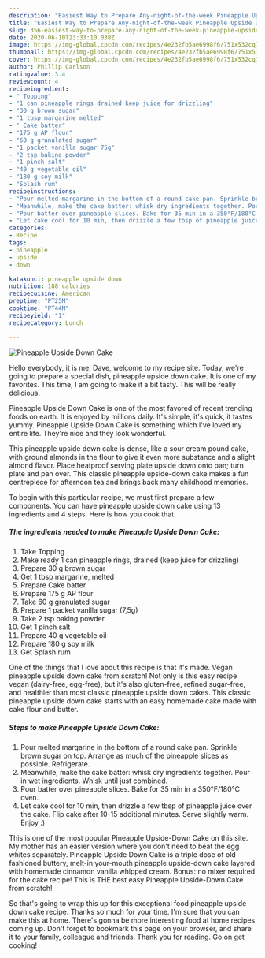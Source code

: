 ```yaml
---
description: "Easiest Way to Prepare Any-night-of-the-week Pineapple Upside Down Cake"
title: "Easiest Way to Prepare Any-night-of-the-week Pineapple Upside Down Cake"
slug: 356-easiest-way-to-prepare-any-night-of-the-week-pineapple-upside-down-cake
date: 2020-06-10T23:33:10.038Z
image: https://img-global.cpcdn.com/recipes/4e232fb5ae6998f6/751x532cq70/pineapple-upside-down-cake-recipe-main-photo.jpg
thumbnail: https://img-global.cpcdn.com/recipes/4e232fb5ae6998f6/751x532cq70/pineapple-upside-down-cake-recipe-main-photo.jpg
cover: https://img-global.cpcdn.com/recipes/4e232fb5ae6998f6/751x532cq70/pineapple-upside-down-cake-recipe-main-photo.jpg
author: Phillip Carlson
ratingvalue: 3.4
reviewcount: 4
recipeingredient:
- " Topping"
- "1 can pineapple rings drained keep juice for drizzling"
- "30 g brown sugar"
- "1 tbsp margarine melted"
- " Cake batter"
- "175 g AP flour"
- "60 g granulated sugar"
- "1 packet vanilla sugar 75g"
- "2 tsp baking powder"
- "1 pinch salt"
- "40 g vegetable oil"
- "180 g soy milk"
- "Splash rum"
recipeinstructions:
- "Pour melted margarine in the bottom of a round cake pan. Sprinkle brown sugar on top. Arrange as much of the pineapple slices as possible. Refrigerate."
- "Meanwhile, make the cake batter: whisk dry ingredients together. Pour in wet ingredients. Whisk until just combined."
- "Pour batter over pineapple slices. Bake for 35 min in a 350°F/180°C oven."
- "Let cake cool for 10 min, then drizzle a few tbsp of pineapple juice over the cake. Flip cake after 10-15 additional minutes. Serve slightly warm. Enjoy :)"
categories:
- Recipe
tags:
- pineapple
- upside
- down

katakunci: pineapple upside down 
nutrition: 188 calories
recipecuisine: American
preptime: "PT25M"
cooktime: "PT44M"
recipeyield: "1"
recipecategory: Lunch

---
```



![Pineapple Upside Down Cake](https://img-global.cpcdn.com/recipes/4e232fb5ae6998f6/751x532cq70/pineapple-upside-down-cake-recipe-main-photo.jpg)

Hello everybody, it is me, Dave, welcome to my recipe site. Today, we're going to prepare a special dish, pineapple upside down cake. It is one of my favorites. This time, I am going to make it a bit tasty. This will be really delicious.

Pineapple Upside Down Cake is one of the most favored of recent trending foods on earth. It is enjoyed by millions daily. It's simple, it's quick, it tastes yummy. Pineapple Upside Down Cake is something which I've loved my entire life. They're nice and they look wonderful.

This pineapple upside down cake is dense, like a sour cream pound cake, with ground almonds in the flour to give it even more substance and a slight almond flavor. Place heatproof serving plate upside down onto pan; turn plate and pan over. This classic pineapple upside-down cake makes a fun centrepiece for afternoon tea and brings back many childhood memories.


To begin with this particular recipe, we must first prepare a few components. You can have pineapple upside down cake using 13 ingredients and 4 steps. Here is how you cook that.

<!--inarticleads1-->

##### The ingredients needed to make Pineapple Upside Down Cake:

1. Take  Topping
1. Make ready 1 can pineapple rings, drained (keep juice for drizzling)
1. Prepare 30 g brown sugar
1. Get 1 tbsp margarine, melted
1. Prepare  Cake batter
1. Prepare 175 g AP flour
1. Take 60 g granulated sugar
1. Prepare 1 packet vanilla sugar (7,5g)
1. Take 2 tsp baking powder
1. Get 1 pinch salt
1. Prepare 40 g vegetable oil
1. Prepare 180 g soy milk
1. Get Splash rum


One of the things that I love about this recipe is that it&#39;s made. Vegan pineapple upside down cake from scratch! Not only is this easy recipe vegan (dairy-free, egg-free), but it&#39;s also gluten-free, refined sugar-free, and healthier than most classic pineapple upside down cakes. This classic pineapple upside down cake starts with an easy homemade cake made with cake flour and butter. 

<!--inarticleads2-->

##### Steps to make Pineapple Upside Down Cake:

1. Pour melted margarine in the bottom of a round cake pan. Sprinkle brown sugar on top. Arrange as much of the pineapple slices as possible. Refrigerate.
1. Meanwhile, make the cake batter: whisk dry ingredients together. Pour in wet ingredients. Whisk until just combined.
1. Pour batter over pineapple slices. Bake for 35 min in a 350°F/180°C oven.
1. Let cake cool for 10 min, then drizzle a few tbsp of pineapple juice over the cake. Flip cake after 10-15 additional minutes. Serve slightly warm. Enjoy :)


This is one of the most popular Pineapple Upside-Down Cake on this site. My mother has an easier version where you don&#39;t need to beat the egg whites separately. Pineapple Upside Down Cake is a triple dose of old-fashioned buttery, melt-in your-mouth pineapple upside-down cake layered with homemade cinnamon vanilla whipped cream. Bonus: no mixer required for the cake recipe! This is THE best easy Pineapple Upside-Down Cake from scratch! 

So that's going to wrap this up for this exceptional food pineapple upside down cake recipe. Thanks so much for your time. I'm sure that you can make this at home. There's gonna be more interesting food at home recipes coming up. Don't forget to bookmark this page on your browser, and share it to your family, colleague and friends. Thank you for reading. Go on get cooking!

